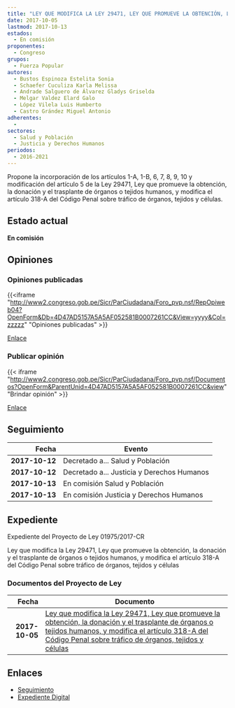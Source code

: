 ```yaml
---
title: "LEY QUE MODIFICA LA LEY 29471, LEY QUE PROMUEVE LA OBTENCIÓN, LA DONACIÓN Y EL TRANSPLANTE DE ÓRGANOS O TEJIDOS HUMANOS, Y MODIFICA EL ART. 318-A DEL CÓDIGO PENAL SOBRE TRÁFICO DE ÓRGANOS, TEJIDOS Y CÉLULAS"
date: 2017-10-05
lastmod: 2017-10-13
estados: 
  - En comisión
proponentes: 
  - Congreso
grupos: 
  - Fuerza Popular
autores: 
  - Bustos Espinoza Estelita Sonia
  - Schaefer Cuculiza Karla Melissa
  - Andrade Salguero de Álvarez Gladys Griselda
  - Melgar Valdez Elard Galo
  - López Vilela Luis Humberto
  - Castro Grández Miguel Antonio
adherentes: 
  - 
sectores: 
  - Salud y Población
  - Justicia y Derechos Humanos
periodos: 
  - 2016-2021
---
```


Propone la incorporación de los artículos 1-A, 1-B, 6, 7, 8, 9, 10 y modificación del artículo 5 de la Ley 29471, Ley que promueve la obtención, la donación y el trasplante de órganos o tejidos humanos, y modifica el artículo 318-A del Código Penal sobre tráfico de órganos, tejidos y células.


## Estado actual

**En comisión**

## Opiniones

### Opiniones publicadas

{{<iframe "http://www2.congreso.gob.pe/Sicr/ParCiudadana/Foro_pvp.nsf/RepOpiweb04?OpenForm&Db=4D47AD5157A5A5AF052581B0007261CC&View=yyyy&Col=zzzzz" "Opiniones publicadas" >}}

[Enlace](http://www2.congreso.gob.pe/Sicr/ParCiudadana/Foro_pvp.nsf/RepOpiweb04?OpenForm&Db=4D47AD5157A5A5AF052581B0007261CC&View=yyyy&Col=zzzzz)
### Publicar opinión

{{< iframe "http://www2.congreso.gob.pe/Sicr/ParCiudadana/Foro_pvp.nsf/Documentos?OpenForm&ParentUnid=4D47AD5157A5A5AF052581B0007261CC&view" "Brindar opinión" >}}

[Enlace](http://www2.congreso.gob.pe/Sicr/ParCiudadana/Foro_pvp.nsf/Documentos?OpenForm&ParentUnid=4D47AD5157A5A5AF052581B0007261CC&view)

## Seguimiento

| Fecha | Evento |
|------:|--------|
| **2017-10-12** | Decretado a... Salud y Población|
| **2017-10-12** | Decretado a... Justicia y Derechos Humanos|
| **2017-10-13** | En comisión Salud y Población|
| **2017-10-13** | En comisión Justicia y Derechos Humanos|


## Expediente

Expediente del Proyecto de Ley 01975/2017-CR

Ley que modifica la Ley 29471, Ley que promueve la obtención, la donación y el trasplante de órganos o tejidos humanos, y modifica el artículo 318-A del Código Penal sobre tráfico de órganos, tejidos y células


### Documentos del Proyecto de Ley

| Fecha | Documento |
|------:|--------|
| **2017-10-05** | [Ley que modifica la Ley 29471, Ley que promueve la obtención, la donación y el trasplante de órganos o tejidos humanos, y modifica el artículo 318-A del Código Penal sobre tráfico de órganos, tejidos y células](http://www.leyes.congreso.gob.pe/Documentos/2016_2021/Proyectos_de_Ley_y_de_Resoluciones_Legislativas/PL0197520171005.pdf) |

## Enlaces 

- [Seguimiento](http://www2.congreso.gob.pe/Sicr/TraDocEstProc/CLProLey2016.nsf/f7fff46988ca05b1052578e100829cc7/c5dc45e9c616c9eb052581b00066c510?OpenDocument)
- [Expediente Digital](http://www2.congreso.gob.pe/Sicr/TraDocEstProc/CLProLey2016.nsf/f7fff46988ca05b1052578e100829cc7/c5dc45e9c616c9eb052581b00066c510?OpenDocument&Click=05257FB7005EB655.eb71d0cf91d8294e05256cdf006b5706/$Body/0.1C6C)
